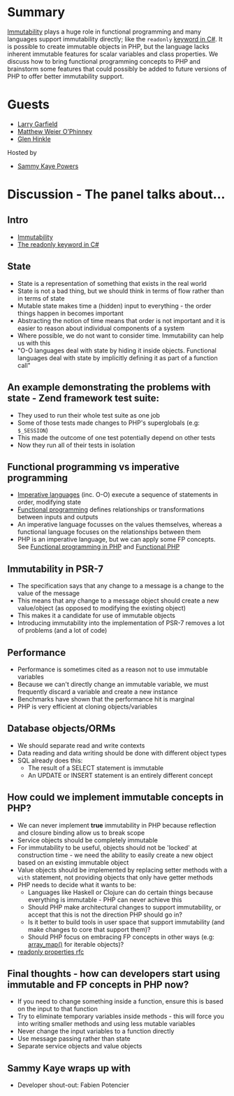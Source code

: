 # Summary
[Immutability](https://en.wikipedia.org/wiki/Immutable_object) plays a huge role in functional programming and many languages support immutability directly; like the `readonly` [keyword in C#](https://msdn.microsoft.com/en-us/library/acdd6hb7.aspx). It is possible to create immutable objects in PHP, but the language lacks inherent immutable features for scalar variables and class properties. We discuss how to bring functional programming concepts to PHP and brainstorm some features that could possibly be added to future versions of PHP to offer better immutability support.

# Guests
* [Larry Garfield](https://twitter.com/Crell)
* [Matthew Weier O’Phinney](https://twitter.com/mwop)
* [Glen Hinkle](https://twitter.com/tempire)

Hosted by
* [Sammy Kaye Powers](https://twitter.com/SammyK)

# Discussion - The panel talks about...
## Intro
* [Immutability](https://en.wikipedia.org/wiki/Immutable_object)
* [The readonly keyword in C#](https://msdn.microsoft.com/en-us/library/acdd6hb7.aspx)

## State
* State is a representation of something that exists in the real world
* State is not a bad thing, but we should think in terms of flow rather than in terms of state
* Mutable state makes time a (hidden) input to everything - the order things happen in becomes important
* Abstracting the notion of time means that order is not important and it is easier to reason about individual components of a system
* Where possible, we do not want to consider time. Immutability can help us with this
* "O-O languages deal with state by hiding it inside objects. Functional languages deal with state by implicitly defining it as part of a function call"

## An example demonstrating the problems with state - Zend framework test suite:
* They used to run their whole test suite as one job
* Some of those tests made changes to PHP's superglobals (e.g: `$_SESSION`)
* This made the outcome of one test potentially depend on other tests
* Now they run all of their tests in isolation

## Functional programming vs imperative programming
* [Imperative languages](https://en.wikipedia.org/wiki/Imperative_programming) (inc. O-O) execute a sequence of statements in order, modifying state
* [Functional programming](https://en.wikipedia.org/wiki/Functional_programming) defines relationships or transformations between inputs and outputs
* An imperative language focusses on the values themselves, whereas a functional language focuses on the relationships between them
* PHP is an imperative language, but we can apply some FP concepts. See [Functional programming in PHP](http://www.functionalphp.com/) and [Functional PHP](https://www.youtube.com/watch?v=M3_xnTK6-pA)

## Immutability in PSR-7
* The specification says that any change to a message is a change to the value of the message
* This means that any change to a message object should create a new value/object (as opposed to modifying the existing object)
* This makes it a candidate for use of immutable objects
* Introducing immutability into the implementation of PSR-7 removes a lot of problems (and a lot of code)

## Performance
* Performance is sometimes cited as a reason not to use immutable variables
* Because we can't directly change an immutable variable, we must frequently discard a variable and create a new instance
* Benchmarks have shown that the performance hit is marginal
* PHP is very efficient at cloning objects/variables

## Database objects/ORMs
* We should separate read and write contexts
* Data reading and data writing should be done with different object types
* SQL already does this:
  * The result of a SELECT statement is immutable
  * An UPDATE or INSERT statement is an entirely different concept

## How could we implement immutable concepts in PHP?
* We can never implement **true** immutability in PHP because reflection and closure binding allow us to break scope
* Service objects should be completely immutable
* For immutability to be useful, objects should not be 'locked' at construction time - we need the ability to easily create a new object based on an existing immutable object
* Value objects should be implemented by replacing setter methods with a `with` statement, not providing objects that only have getter methods
* PHP needs to decide what it wants to be:
  * Languages like Haskell or Clojure can do certain things because everything is immutable - PHP can never achieve this
  * Should PHP make architectural changes to support immutability, or accept that this is not the direction PHP should go in?
  * Is it better to build tools in user space that support immutability (and make changes to core that support them)?
  * Should PHP focus on embracing FP concepts in other ways (e.g: [array_map()](http://php.net/manual/en/function.array-map.php) for iterable objects)?
* [readonly properties rfc](https://wiki.php.net/rfc/readonly_properties)

## Final thoughts - how can developers start using immutable and FP concepts in PHP now?
* If you need to change something inside a function, ensure this is based on the input to that function
* Try to eliminate temporary variables inside methods - this will force you into writing smaller methods and using less mutable variables
* Never change the input variables to a function directly
* Use message passing rather than state
* Separate service objects and value objects

## Sammy Kaye wraps up with
* Developer shout-out: Fabien Potencier
